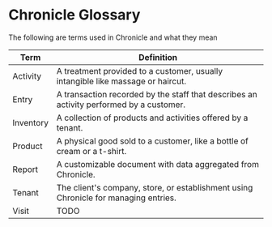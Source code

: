 # Chronicle Glossary

The following are terms used in Chronicle and what they mean

| Term      | Definition                                                                              |
| --------- | --------------------------------------------------------------------------------------- |
| Activity  | A treatment provided to a customer, usually intangible like massage or haircut.         |
| Entry     | A transaction recorded by the staff that describes an activity performed by a customer. |
| Inventory | A collection of products and activities offered by a tenant.                            |
| Product   | A physical good sold to a customer, like a bottle of cream or a t-shirt.                |
| Report    | A customizable document with data aggregated from Chronicle.                            |
| Tenant    | The client's company, store, or establishment using Chronicle for managing entries.     |
| Visit     | TODO                                                                                    |